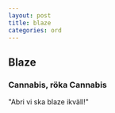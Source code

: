 ```yaml
---
layout: post
title: blaze
categories: ord
---
```


## Blaze

### Cannabis, röka Cannabis

"Abri vi ska blaze ikväll!"

